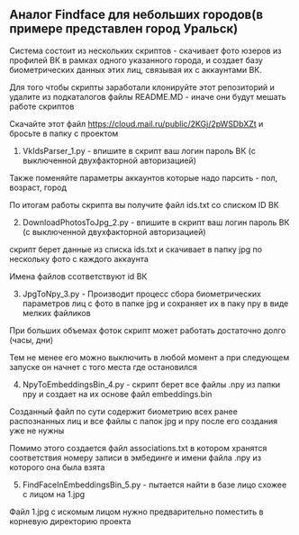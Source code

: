 ## Аналог Findface для небольших городов(в примере представлен город Уральск)

Система состоит из нескольких скриптов - скачивает фото юзеров из профилей ВК в рамках одного указанного города, и создает базу биометрических данных этих лиц, связывая их с аккаунтами ВК.

Для того чтобы скрипты заработали клонируйте этот репозиторий и удалите из подкаталогов файлы README.MD - иначе они будут мешать работе скриптов

Скачайте этот файл https://cloud.mail.ru/public/2KGj/2pWSDbXZt и бросьте в папку с проектом


1) VkIdsParser_1.py - впишите в скрипт ваш логин пароль ВК (с выключенной двухфакторной авторизацией)

Также поменяйте параметры аккаунтов которые надо парсить - пол, возраст, город

По итогам работы скрипта вы получите файл ids.txt со списком ID ВК


2) DownloadPhotosToJpg_2.py - впишите в скрипт ваш логин пароль ВК (с выключенной двухфакторной авторизацией)

скрипт берет данные из списка ids.txt и скачивает в папку jpg по нескольку фото с каждого аккаунта 

Имена файлов ссответствуют id ВК


3) JpgToNpy_3.py - Производит процесс сбора биометрических параметров лиц с фото в папке jpg и сохраняет их в паку npy в виде мелких файликов

При больших объемах фоток скрипт может работать достаточно долго (часы, дни)

Тем не менее его можно выключить в любой момент а при следующем запуске он начнет с того места где остановился


4) NpyToEmbeddingsBin_4.py - скрипт берет все файлы .npy из папки npy и создает на их основе файл embeddings.bin

Созданный файл по сути содержит биометрию всех ранее распознанных лиц и все файлы с папок jpg и npy после его создания уже не нужны

Помимо этого создается файл associations.txt в котором хранятся соответствия номеру записи в эмбединге и имени файла .npy из которого она была взята


5) FindFaceInEmbeddingsBin_5.py - пытается найти в базе лицо схожее с лицом на 1.jpg

Файл 1.jpg с искомым лицом нужно предварительно поместить в корневую директорию проекта


